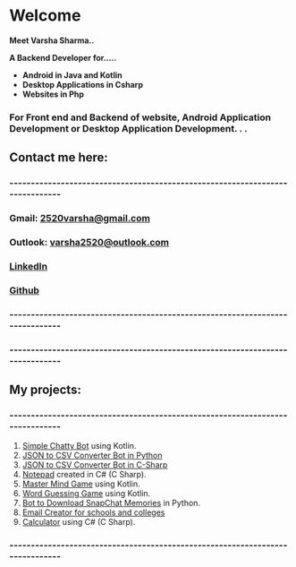 # Welcome

**Meet Varsha Sharma..**

**A Backend Developer for.....**
- **Android in Java and Kotlin**
- **Desktop Applications in Csharp**
- **Websites in Php**

### For Front end and Backend of website, Android Application Development or Desktop Application Development. . .

## Contact me here: 
### -----------------------------------------------------------------------------
###  Gmail: 2520varsha@gmail.com
### Outlook: varsha2520@outlook.com
###  [LinkedIn](https://www.linkedin.com/in/varsha7/)
###  [Github](https://github.com/itsVarsha)
### -----------------------------------------------------------------------------

### -----------------------------------------------------------------------------
## **My projects:**
### -----------------------------------------------------------------------------
1. [Simple Chatty Bot](https://github.com/itsVarsha/Simple-Chatty-Bot) using Kotlin.
2. [JSON to CSV Converter Bot in Python](https://github.com/itsVarsha/Json-to-csv-converter)
3. [JSON to CSV Converter Bot in C-Sharp](https://github.com/itsVarsha/json-to-csv-in-C-Sharp-)
4. [Notepad](https://github.com/itsVarsha/MyNotepad) created in C# (C Sharp).
5. [Master Mind Game](https://github.com/itsVarsha/Mastermind-Game-in-kotlin) using Kotlin.
6. [Word Guessing Game](https://github.com/itsVarsha/Nice-String-in-Kotlin) using Kotlin.
7. [Bot to Download SnapChat Memories](https://github.com/itsVarsha/download-snap-memories) in Python.
8. [Email Creator for schools and colleges](https://github.com/itsVarsha/email-creator)
9. [Calculator](https://github.com/itsVarsha/Calculator-in-C-sharp) using C# (C Sharp).
### -----------------------------------------------------------------------------

